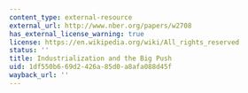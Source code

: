 ```yaml
---
content_type: external-resource
external_url: http://www.nber.org/papers/w2708
has_external_license_warning: true
license: https://en.wikipedia.org/wiki/All_rights_reserved
status: ''
title: Industrialization and the Big Push
uid: 1df550b6-69d2-426a-85d0-a8afa088d45f
wayback_url: ''
---
```

